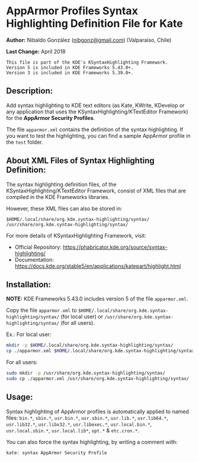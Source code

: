 # AppArmor Profiles Syntax Highlighting Definition File for Kate

**Author:** Nibaldo González (<nibgonz@gmail.com>) (Valparaíso, Chile)

**Last Change:** April 2018

```
This file is part of the KDE's KSyntaxHighlighting Framework. 
Version 5 is included in KDE Frameworks 5.43.0+. 
Version 3 is included in KDE Frameworks 5.39.0+. 
```

## Description:

Add syntax highlighting to KDE text editors (as Kate, KWrite, KDevelop 
or any application that uses the KSyntaxHighlighting/KTextEditor Framework) 
for the **AppArmor Security Profiles**.

The file `apparmor.xml` contains the definition of the syntax highlighting. 
If you want to test the highlighting, you can find a sample AppArmor profile 
in the `test` folder.

## About XML Files of Syntax Highlighting Definition:

The syntax highlighting definition files, of the KSyntaxHighlighting/KTextEditor Framework, 
consist of XML files that are compiled in the KDE Frameworks libraries.

However, these XML files can also be stored in:

	$HOME/.local/share/org.kde.syntax-highlighting/syntax/
	/usr/share/org.kde.syntax-highlighting/syntax/

For more details of KSyntaxHighlighting Framework, visit:
* Official Repository: https://phabricator.kde.org/source/syntax-highlighting/
* Documentation: https://docs.kde.org/stable5/en/applications/katepart/highlight.html


## Installation:

**NOTE:** KDE Frameworks 5.43.0 includes version 5 of the file `apparmor.xml`. 

Copy the file `apparmor.xml` to `$HOME/.local/share/org.kde.syntax-highlighting/syntax/` (for local user) or `/usr/share/org.kde.syntax-highlighting/syntax/` (for all users).

Ex.: 
For local user:
```bash
mkdir -p $HOME/.local/share/org.kde.syntax-highlighting/syntax/
cp ./apparmor.xml $HOME/.local/share/org.kde.syntax-highlighting/syntax/
```
For all users:
```bash
sudo mkdir -p /usr/share/org.kde.syntax-highlighting/syntax/
sudo cp ./apparmor.xml /usr/share/org.kde.syntax-highlighting/syntax/
```

## Usage:

Syntax highlighting of AppArmor profiles is automatically applied to named files: 
`bin.*`, `sbin.*`, `usr.bin.*`, `usr.sbin.*`, `usr.lib.*`, `usr.lib64.*`, `usr.lib32.*`, `usr.libx32.*`, 
`usr.libexec.*`, `usr.local.bin.*`, `usr.local.sbin.*`, `usr.local.lib*`, `opt.*` & `etc.cron.*`.

You can also force the syntax highlighting, by writing a comment with: 
```
kate: syntax AppArmor Security Profile
```
